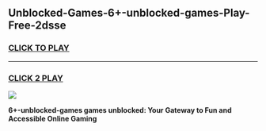 
## Unblocked-Games-6+-unblocked-games-Play-Free-2dsse
<h3>
<a href="https://premium76.site?title=6+-unblocked-games&ref=23A">CLICK TO PLAY</a></h3>
<hr>

<h3>
<a href="https://premium76.site?title=6+-unblocked-games&ref=23A">CLICK 2 PLAY</a>
  
</h3>

<a href="https://premium76.site?title=6+-unblocked-games&ref=23A"><img src="https://clearcache.store/games.png"></a>


**6+-unblocked-games games unblocked: Your Gateway to Fun and Accessible Online Gaming**
